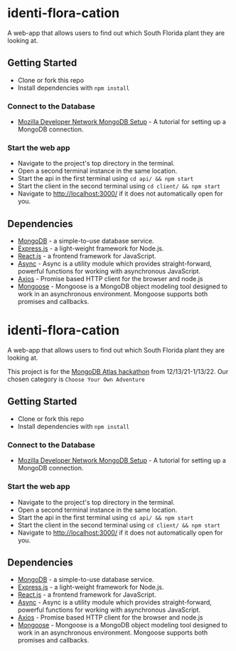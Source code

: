 # identi-flora-cation
A web-app that allows users to find out which South Florida plant they are looking at.

## Getting Started
* Clone or fork this repo
* Install dependencies with `npm install`

### Connect to the Database
* [Mozilla Developer Network MongoDB Setup](https://developer.mozilla.org/en-US/docs/Learn/Server-side/Express_Nodejs/mongoose#setting_up_the_mongodb_database) - A tutorial for setting up a MongoDB connection.

### Start the web app
* Navigate to the project's top directory in the terminal.
* Open a second terminal instance in the same location.
* Start the api in the first terminal using `cd api/ && npm start`
* Start the client in the second terminal using `cd client/ && npm start`
* Navigate to [http://localhost:3000/](http://localhost:3000/) if it does not automatically open for you.

## Dependencies
* [MongoDB](https://www.mongodb.com/) - a simple-to-use database service.
* [Express.js](https://expressjs.com/) - a light-weight framework for Node.js.
* [React.js](https://reactjs.org/) - a frontend framework for JavaScript.
* [Async](https://www.npmjs.com/package/async) - Async is a utility module which provides straight-forward, powerful functions for working with asynchronous JavaScript.
* [Axios](https://www.npmjs.com/package/axios) - Promise based HTTP client for the browser and node.js
* [Mongoose](https://www.npmjs.com/package/mongoose) - Mongoose is a MongoDB object modeling tool designed to work in an asynchronous environment. Mongoose supports both promises and callbacks.
# identi-flora-cation
A web-app that allows users to find out which South Florida plant they are looking at.

This project is for the [MongoDB Atlas hackathon](https://dev.to/devteam/announcing-the-mongodb-atlas-hackathon-on-dev-4b6m) from 12/13/21-1/13/22. Our chosen category is `Choose Your Own Adventure`

## Getting Started
* Clone or fork this repo
* Install dependencies with `npm install`

### Connect to the Database
* [Mozilla Developer Network MongoDB Setup](https://developer.mozilla.org/en-US/docs/Learn/Server-side/Express_Nodejs/mongoose#setting_up_the_mongodb_database) - A tutorial for setting up a MongoDB connection.

### Start the web app
* Navigate to the project's top directory in the terminal.
* Open a second terminal instance in the same location.
* Start the api in the first terminal using `cd api/ && npm start`
* Start the client in the second terminal using `cd client/ && npm start`
* Navigate to [http://localhost:3000/](http://localhost:3000/) if it does not automatically open for you.

## Dependencies
* [MongoDB](https://www.mongodb.com/) - a simple-to-use database service.
* [Express.js](https://expressjs.com/) - a light-weight framework for Node.js.
* [React.js](https://reactjs.org/) - a frontend framework for JavaScript.
* [Async](https://www.npmjs.com/package/async) - Async is a utility module which provides straight-forward, powerful functions for working with asynchronous JavaScript.
* [Axios](https://www.npmjs.com/package/axios) - Promise based HTTP client for the browser and node.js
* [Mongoose](https://www.npmjs.com/package/mongoose) - Mongoose is a MongoDB object modeling tool designed to work in an asynchronous environment. Mongoose supports both promises and callbacks.

